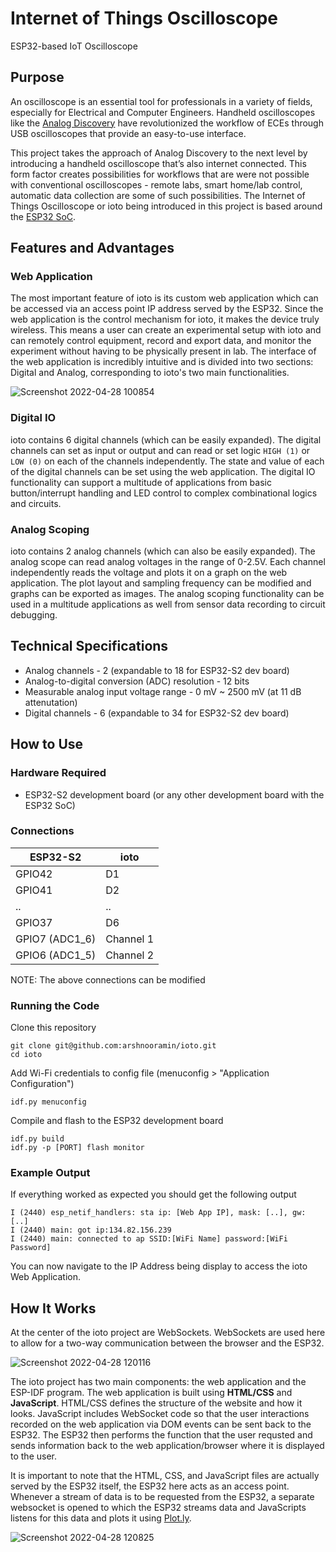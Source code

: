 # Internet of Things Oscilloscope

ESP32-based IoT Oscilloscope

## Purpose
An oscilloscope is an essential tool for professionals in a variety of fields, especially for Electrical and Computer Engineers. Handheld oscilloscopes like the [Analog Discovery](https://digilent.com/shop/analog-discovery-2-100ms-s-usb-oscilloscope-logic-analyzer-and-variable-power-supply/) have revolutionized the workflow of ECEs through USB oscilloscopes that provide an easy-to-use interface. 

This project takes the approach of Analog Discovery to the next level by introducing a handheld oscilloscope that’s also internet connected. This form factor creates possibilities for workflows that are were not possible with conventional oscilloscopes - remote labs, smart home/lab control, automatic data collection are some of such possibilities. The Internet of Things Oscilloscope or ioto being introduced in this project is based around the [ESP32 SoC](https://www.espressif.com/en/products/socs/esp32).

## Features and Advantages

### Web Application
The most important feature of ioto is its custom web application which can be accessed via an access point IP address served by the ESP32. Since the web application is the control mechanism for ioto, it makes the device truly wireless. This means a user can create an experimental setup with ioto and can remotely control equipment, record and export data, and monitor the experiment without having to be physically present in lab. The interface of the web application is incredibly intuitive and is divided into two sections: Digital and Analog, corresponding to ioto's two main functionalities.

![Screenshot 2022-04-28 100854](https://user-images.githubusercontent.com/38775985/165778796-3ffd0167-54e7-45f9-b518-7800993c0cb6.png)

### Digital IO
ioto contains 6 digital channels (which can be easily expanded). The digital channels can set as input or output and can read or set logic `HIGH (1)` or `LOW (0)` on each of the channels independently. The state and value of each of the digital channels can be set using the web application. The digital IO functionality can support a multitude of applications from basic button/interrupt handling and LED control to complex combinational logics and circuits.

### Analog Scoping
ioto contains 2 analog channels (which can also be easily expanded). The analog scope can read analog voltages in the range of 0-2.5V. Each channel independently reads the voltage and plots it on a graph on the web application. The plot layout and sampling frequency can be modified and graphs can be exported as images. The analog scoping functionality can be used in a multitude applications as well from sensor data recording to circuit debugging.

## Technical Specifications
* Analog channels - 2 (expandable to 18 for ESP32-S2 dev board)
* Analog-to-digital conversion (ADC) resolution - 12 bits
* Measurable analog input voltage range - 0 mV ~ 2500 mV (at 11 dB attenutation)
* Digital channels - 6 (expandable to 34 for ESP32-S2 dev board)

## How to Use
### Hardware Required
* ESP32-S2 development board (or any other development board with the ESP32 SoC)

### Connections
| ESP32-S2                    | ioto        |
| --------------------------- | ----------- |
| GPIO42                      | D1          |
| GPIO41                      | D2          |
| ..                          | ..          |
| GPIO37                      | D6          |
| GPIO7 (ADC1_6)              | Channel 1   |
| GPIO6 (ADC1_5)              | Channel 2   |

NOTE: The above connections can be modified

### Running the Code
Clone this repository
```
git clone git@github.com:arshnooramin/ioto.git
cd ioto
```
Add Wi-Fi credentials to config file (menuconfig > "Application Configuration")
```
idf.py menuconfig
```
Compile and flash to the ESP32 development board
```
idf.py build
idf.py -p [PORT] flash monitor
```

### Example Output
If everything worked as expected you should get the following output
```
I (2440) esp_netif_handlers: sta ip: [Web App IP], mask: [..], gw: [..]
I (2440) main: got ip:134.82.156.239
I (2440) main: connected to ap SSID:[WiFi Name] password:[WiFi Password]
```
You can now navigate to the IP Address being display to access the ioto Web Application.

## How It Works
At the center of the ioto project are WebSockets. WebSockets are used here to allow for a two-way communication between the browser and the ESP32.

![Screenshot 2022-04-28 120116](https://user-images.githubusercontent.com/38775985/165795105-56ed0f16-4631-44c2-9c65-ba05b78a1dd4.png)

The ioto project has two main components: the web application and the ESP-IDF program. The web application is built using **HTML/CSS** and **JavaScript**. HTML/CSS defines the structure of the website and how it looks. JavaScript includes WebSocket code so that the user interactions recorded on the web application via DOM events can be sent back to the ESP32. The ESP32 then performs the function that the user requsted and sends information back to the web application/browser where it is displayed to the user.

It is important to note that the HTML, CSS, and JavaScript files are actually served by the ESP32 itself, the ESP32 here acts as an access point. Whenever a stream of data is to be requested from the ESP32, a separate websocket is opened to which the ESP32 streams data and JavaScripts listens for this data and plots it using [Plot.ly](https://plotly.com/javascript/).

![Screenshot 2022-04-28 120825](https://user-images.githubusercontent.com/38775985/165796568-325a095d-f666-4ea4-bd51-6b7b15d69ae8.png)

